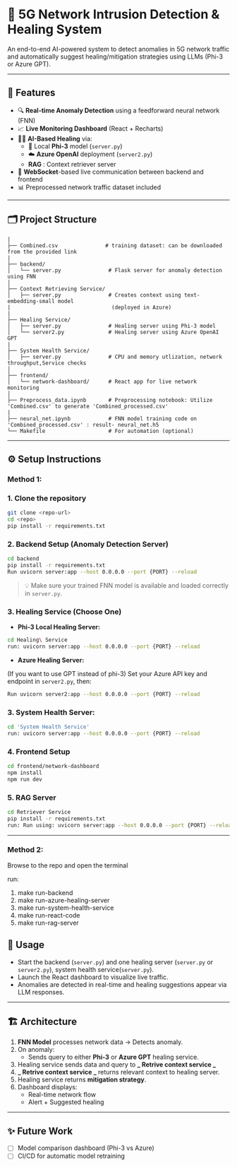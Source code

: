 # 📡 5G Network Intrusion Detection & Healing System

An end-to-end AI-powered system to detect anomalies in 5G network traffic and automatically suggest healing/mitigation strategies using LLMs (Phi-3 or Azure GPT).

---

## 🧠 Features

- 🔍 **Real-time Anomaly Detection** using a feedforward neural network (FNN)
- 📈 **Live Monitoring Dashboard** (React + Recharts)
- 🧑‍⚕️ **AI-Based Healing** via:
  - 🤖 Local **Phi-3** model (`server.py`)
  - ☁️ **Azure OpenAI** deployment (`server2.py`)
  - **RAG** : Context retriever server
- 📡 **WebSocket**-based live communication between backend and frontend
- 📊 Preprocessed network traffic dataset included

---

## 🗂️ Project Structure

```
|
├── Combined.csv               # training dataset: can be downloaded from the provided link
|
├── backend/
│   └── server.py               # Flask server for anomaly detection using FNN
│
├── Context Retrieving Service/
│   ├── server.py               # Creates context using text-embedding-small model
|                                (deployed in Azure)
|
├── Healing Service/
│   ├── server.py               # Healing server using Phi-3 model
│   └── server2.py              # Healing server using Azure OpenAI GPT
|
├── System Health Service/
│   ├── server.py               # CPU and memory utlization, network throughput,Service checks
│
├── frontend/
│   └── network-dashboard/      # React app for live network monitoring
│
├── Preprocess_data.ipynb       # Preprocessing notebook: Utilize 'Combined.csv' to generate 'Combined_processed.csv'
|
├── neural_net.ipynb            # FNN model training code on 'Combined_processed.csv' : result- neural_net.h5
└── Makefile                    # For automation (optional)
```

---

## ⚙️ Setup Instructions

### Method 1:

### 1. Clone the repository

```bash
git clone <repo-url>
cd <repo>
pip install -r requirements.txt
```

### 2. Backend Setup (Anomaly Detection Server)

```bash
cd backend
pip install -r requirements.txt
Run uvicorn server:app --host 0.0.0.0 --port {PORT} --reload
```

> 💡 Make sure your trained FNN model is available and loaded correctly in `server.py`.

### 3. Healing Service (Choose One)

- **Phi-3 Local Healing Server:**

```bash
cd Healing\ Service
run: uvicorn server:app --host 0.0.0.0 --port {PORT} --reload
```

- **Azure Healing Server:**

(If you want to use GPT instead of phi-3)
Set your Azure API key and endpoint in `server2.py`, then:

```bash
Run uvicorn server2:app --host 0.0.0.0 --port {PORT} --reload
```

### 3. System Health Server:

```bash
cd 'System Health Service'
run: uvicorn server:app --host 0.0.0.0 --port {PORT} --reload
```

### 4. Frontend Setup

```bash
cd frontend/network-dashboard
npm install
npm run dev
```

### 5. RAG Server

```bash
cd Retriever Service
pip install -r requirements.txt
run: Run using: uvicorn server:app --host 0.0.0.0 --port {PORT} --reload

```

---

### Method 2:

Browse to the repo and open the terminal

run:

1. make run-backend
2. make run-azure-healing-server
3. make run-system-health-service
4. make run-react-code
5. make run-rag-server

## 🧪 Usage

- Start the backend (`server.py`) and one healing server (`server.py` or `server2.py`), system health service(`server.py`).
- Launch the React dashboard to visualize live traffic.
- Anomalies are detected in real-time and healing suggestions appear via LLM responses.

---

## 🏗️ Architecture

1. **FNN Model** processes network data → Detects anomaly.
2. On anomaly:
   - Sends query to either **Phi-3** or **Azure GPT** healing service.
3. Healing service sends data and query to **_ Retrive context service _**
4. **_ Retrive context service _** returns relevant context to healing server.
5. Healing service returns **mitigation strategy**.
6. Dashboard displays:
   - Real-time network flow
   - Alert + Suggested healing

---

## ✨ Future Work

- [ ] Model comparison dashboard (Phi-3 vs Azure)
- [ ] CI/CD for automatic model retraining
